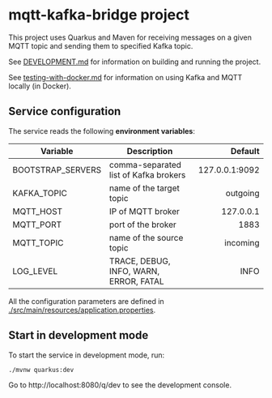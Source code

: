 # mqtt-kafka-bridge project

This project uses Quarkus and Maven for receiving messages on a given MQTT topic
and sending them to specified Kafka topic.


See [DEVELOPMENT.md](./DEVELOPMENT.md) for information on building and running the project.

See [testing-with-docker.md](./testing-with-docker.md) for information on using Kafka and MQTT locally (in Docker).


## Service configuration

The service reads the following **environment variables**:

| Variable               | Description                             |  Default      |
|------------------------|-----------------------------------------|--------------:|
| BOOTSTRAP_SERVERS      | comma-separated list of Kafka brokers   | 127.0.0.1:9092|
| KAFKA_TOPIC            | name of the target topic                |       outgoing|
| MQTT_HOST              | IP of MQTT broker                       |      127.0.0.1|
| MQTT_PORT              | port of the broker                      |           1883|
| MQTT_TOPIC             | name of the source topic                |       incoming|
| LOG_LEVEL              | TRACE, DEBUG, INFO, WARN, ERROR, FATAL  |           INFO|

All the configuration parameters are defined
in [./src/main/resources/application.properties](./src/main/resources/application.properties).

## Start in development mode
To start the service in development mode, run:
```shell
./mvnw quarkus:dev
```

Go to http://localhost:8080/q/dev to see the development console.